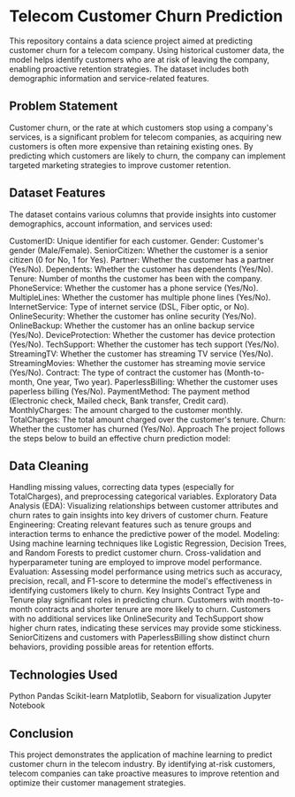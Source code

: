 # Telecom Customer Churn Prediction
This repository contains a data science project aimed at predicting customer churn for a telecom company. Using historical customer data, the model helps identify customers who are at risk of leaving the company, enabling proactive retention strategies. The dataset includes both demographic information and service-related features.

## Problem Statement
Customer churn, or the rate at which customers stop using a company's services, is a significant problem for telecom companies, as acquiring new customers is often more expensive than retaining existing ones. By predicting which customers are likely to churn, the company can implement targeted marketing strategies to improve customer retention.

## Dataset Features
The dataset contains various columns that provide insights into customer demographics, account information, and services used:

CustomerID: Unique identifier for each customer.
Gender: Customer's gender (Male/Female).
SeniorCitizen: Whether the customer is a senior citizen (0 for No, 1 for Yes).
Partner: Whether the customer has a partner (Yes/No).
Dependents: Whether the customer has dependents (Yes/No).
Tenure: Number of months the customer has been with the company.
PhoneService: Whether the customer has a phone service (Yes/No).
MultipleLines: Whether the customer has multiple phone lines (Yes/No).
InternetService: Type of internet service (DSL, Fiber optic, or No).
OnlineSecurity: Whether the customer has online security (Yes/No).
OnlineBackup: Whether the customer has an online backup service (Yes/No).
DeviceProtection: Whether the customer has device protection (Yes/No).
TechSupport: Whether the customer has tech support (Yes/No).
StreamingTV: Whether the customer has streaming TV service (Yes/No).
StreamingMovies: Whether the customer has streaming movie service (Yes/No).
Contract: The type of contract the customer has (Month-to-month, One year, Two year).
PaperlessBilling: Whether the customer uses paperless billing (Yes/No).
PaymentMethod: The payment method (Electronic check, Mailed check, Bank transfer, Credit card).
MonthlyCharges: The amount charged to the customer monthly.
TotalCharges: The total amount charged over the customer's tenure.
Churn: Whether the customer has churned (Yes/No).
Approach
The project follows the steps below to build an effective churn prediction model:

## Data Cleaning
Handling missing values, correcting data types (especially for TotalCharges), and preprocessing categorical variables.
Exploratory Data Analysis (EDA): Visualizing relationships between customer attributes and churn rates to gain insights into key drivers of customer churn.
Feature Engineering: Creating relevant features such as tenure groups and interaction terms to enhance the predictive power of the model.
Modeling: Using machine learning techniques like Logistic Regression, Decision Trees, and Random Forests to predict customer churn. Cross-validation and hyperparameter tuning are employed to improve model performance.
Evaluation: Assessing model performance using metrics such as accuracy, precision, recall, and F1-score to determine the model's effectiveness in identifying customers likely to churn.
Key Insights
Contract Type and Tenure play significant roles in predicting churn. Customers with month-to-month contracts and shorter tenure are more likely to churn.
Customers with no additional services like OnlineSecurity and TechSupport show higher churn rates, indicating these services may provide some stickiness.
SeniorCitizens and customers with PaperlessBilling show distinct churn behaviors, providing possible areas for retention efforts.

## Technologies Used
Python
Pandas
Scikit-learn
Matplotlib, Seaborn for visualization
Jupyter Notebook

## Conclusion
This project demonstrates the application of machine learning to predict customer churn in the telecom industry. By identifying at-risk customers, telecom companies can take proactive measures to improve retention and optimize their customer management strategies.
